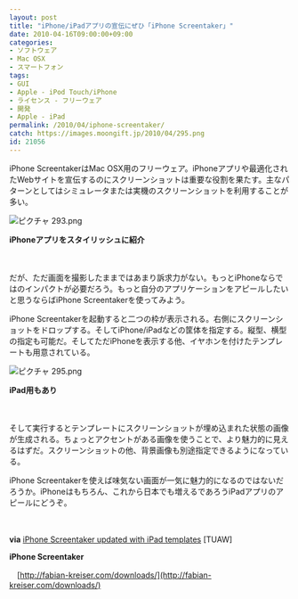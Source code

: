 ```yaml
---
layout: post
title: "iPhone/iPadアプリの宣伝にぜひ「iPhone Screentaker」"
date: 2010-04-16T09:00:00+09:00
categories:
- ソフトウェア
- Mac OSX
- スマートフォン
tags: 
- GUI
- Apple - iPod Touch/iPhone
- ライセンス - フリーウェア
- 開発
- Apple - iPad
permalink: /2010/04/iphone-screentaker/
catch: https://images.moongift.jp/2010/04/295.png
id: 21056
---
```

iPhone ScreentakerはMac OSX用のフリーウェア。iPhoneアプリや最適化されたWebサイトを宣伝するのにスクリーンショットは重要な役割を果たす。主なパターンとしてはシミュレータまたは実機のスクリーンショットを利用することが多い。

  

![ピクチャ 293.png](https://images.moongift.jp/2010/04/2931.png)  
  
**iPhoneアプリをスタイリッシュに紹介**

  

　

  

だが、ただ画面を撮影したままではあまり訴求力がない。もっとiPhoneならではのインパクトが必要だろう。もっと自分のアプリケーションをアピールしたいと思うならばiPhone Screentakerを使ってみよう。

  
<!--more-->

iPhone Screentakerを起動すると二つの枠が表示される。右側にスクリーンショットをドロップする。そしてiPhone/iPadなどの筐体を指定する。縦型、横型の指定も可能だ。そしてただiPhoneを表示する他、イヤホンを付けたテンプレートも用意されている。

  

![ピクチャ 295.png](https://images.moongift.jp/2010/04/295.png)  
  
**iPad用もあり**

  

　

  

そして実行するとテンプレートにスクリーンショットが埋め込まれた状態の画像が生成される。ちょっとアクセントがある画像を使うことで、より魅力的に見えるはずだ。スクリーンショットの他、背景画像も別途指定できるようになっている。

  

iPhone Screentakerを使えば味気ない画面が一気に魅力的になるのではないだろうか。iPhoneはもちろん、これから日本でも増えるであろうiPadアプリのアピールにどうぞ。

  

　

  

**via** [iPhone Screentaker updated with iPad templates](http://www.tuaw.com/2010/04/13/iphone-screentaker-updated-with-ipad-templates/) [TUAW]

  

**iPhone Screentaker**  
  
　[http://fabian-kreiser.com/downloads/](http://fabian-kreiser.com/downloads/)

  
